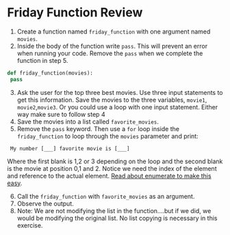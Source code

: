 # Friday Function Review

1.  Create a function named ```friday_function``` with one argument named ```movies```.
2.  Inside the body of the function write ```pass```.  This will prevent an error when running your code.  Remove the ```pass``` when we complete the function in step 5. 
   ```py
  def friday_function(movies):
    pass
   ```

3.  Ask the user for the top three best movies.  Use three input statements to get this information.  Save the movies to the three variables, ```movie1```, ```movie2```,```movie3```.  Or you could use a loop with one input statement.  Either way make sure to follow step 4
4.  Save the movies into a list called ```favorite_movies```.
5.  Remove the ```pass``` keyword.  Then use a ```for``` loop inside the ```friday_function``` to loop through the ```movies``` parameter and print:
   ```
    My number [___] favorite movie is [___]
  ```
  Where the first blank is 1,2 or 3 depending on the loop and the second blank is the movie at position 0,1 and 2.  Notice we need the index of the element and reference to the actual element.  [Read about enumerate to make this easy](https://realpython.com/python-enumerate/).

6.  Call the ```friday_function``` with ```favorite_movies``` as an argument.
7.  Observe the output.
8.  Note:  We are not modifying the list in the function....but if we did, we would be modifying the original list.  No list copying is necessary in this exercise. 
   